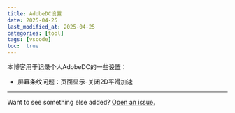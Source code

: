```yaml
---
title: AdobeDC设置
date: 2025-04-25
last_modified_at: 2025-04-25
categories: [tool]
tags: [vscode]
toc:  true
---
```


本博客用于记录个人AdobeDC的一些设置：

- 屏幕条纹问题：页面显示-关闭2D平滑加速

---

Want to see something else added? <a href="https://github.com/MingshuoXu/MingshuoXu.github.io/issues/new">Open an issue.</a>

[^fn-sample_footnote]: Handy! Now click the return link to go back.
